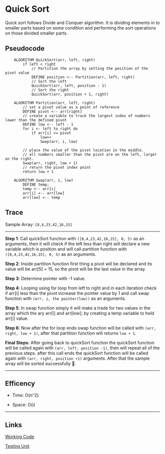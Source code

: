 # Quick Sort

Quick sort follows Divide and Conquer algorithm. It is dividing elements in to smaller parts based on some condition and performing the sort operations on those divided smaller parts.

## Pseudocode

        ALGORITHM QuickSort(arr, left, right)
            if left < right
                // Partition the array by setting the position of the pivot value
                DEFINE position <-- Partition(arr, left, right)
                // Sort the left
                QuickSort(arr, left, position - 1)
                // Sort the right
                QuickSort(arr, position + 1, right)

        ALGORITHM Partition(arr, left, right)
            // set a pivot value as a point of reference
            DEFINE pivot <-- arr[right]
            // create a variable to track the largest index of numbers lower than the defined pivot
            DEFINE low <-- left - 1
            for i <- left to right do
                if arr[i] <= pivot
                    low++
                    Swap(arr, i, low)

            // place the value of the pivot location in the middle.
            // all numbers smaller than the pivot are on the left, larger on the right.
            Swap(arr, right, low + 1)
            // return the pivot index point
            return low + 1

        ALGORITHM Swap(arr, i, low)
            DEFINE temp;
            temp <-- arr[i]
            arr[i] <-- arr[low]
            arr[low] <-- temp

## Trace

Sample Array: `[8,4,23,42,16,15]`

---

**Step 1**: Call quickSort function with `([8,4,23,42,16,15], 0, 5)` as an arguments, then it will check if the left less than right will declare a new variable which is position and will call partition function with `([8,4,23,42,16,15], 0, 5)` as an arguments.

**Step 2**: Inside partition function first thing a pivot will be declared and its value will be arr[5] = 15, so the pivot will be the last value in the array.

**Step 3**: Determine pointer with -1 value.

**Step 4**: Looping using for loop from left to right and in each iteration check if arr[i] less than the pivot increase the pointer value by 1 and call swap function with `(arr, i, the pointer(low))` as an arguments.

**Step 5**: In swap function simply it will make a trade for two values in the array which the ary arr[i] and arr[low]; by creating a temp variable to hold arr[i] value.

**Step 6**: Now after the for loop ends swap function will be called with `(arr, right, low + 1)`, after that partition function will returns `low + 1`.

**Final Steps**: After going back to quickSort function the quickSort function will be called again with `(arr, left, position -1)`, then will repeat all of the previous steps. after this call ends the quickSort function will be called again with `(arr, right, position +1)` arguments. After that the sample array will be sorted successfully 🥳.

---

## Efficency

- Time: O(n^2)

- Space: O(i)

---

## Links

[Working Code](../code-challenges/quick-sort/index.js)

[Testing Unit](../code-challenges/__test__/quickSort.test.js)
